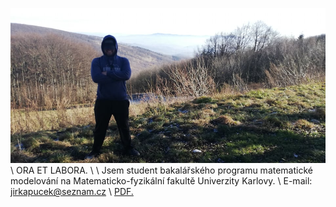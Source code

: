 ![Book yep](/yep.jpg)
\\
ORA ET LABORA.
\\
\\
Jsem student bakalářského programu matematické modelování na Matematicko-fyzikální fakultě Univerzity Karlovy.
\\
E-mail: jirkapucek@seznam.cz
\\
<a href="https://jirkapucek.github.io/vitae.pdf" target="_blank">PDF.</a>
